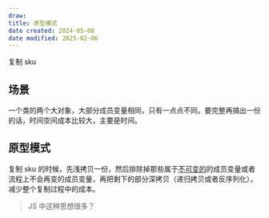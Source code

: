 ```yaml
---
draw:
title: 原型模式
date created: 2024-05-08
date modified: 2025-02-06
---
```


复制 sku

<!-- more -->

## 场景

一个类的两个大对象，大部分成员变量相同，只有一点点不同。要完整再搞出一份的话，时间空间成本比较大，主要是时间。

## 原型模式

复制 sku 的时候，先浅拷贝一份，然后排除掉那些属于[不可变的](不可变的.md)的成员变量或者流程上不会再变的成员变量，再把剩下的部分深拷贝（递归拷贝或者反序列化），减少整个复制过程中的成本。

> JS 中这种思想很多？
